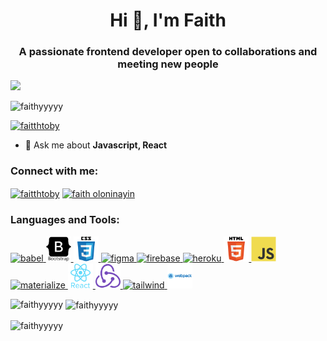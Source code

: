 <h1 align="center">Hi 👋, I'm Faith</h1>
<h3 align="center">A passionate frontend developer open to collaborations and meeting new people</h3>
<img align=‘right’ width=‘1000’ src='https://media.tenor.com/AlUkiGkR2j8AAAAM/new-game-ahagon-umiko-programming.gif'/>

<p align="left"> <img src="https://komarev.com/ghpvc/?username=faithyyyyy&label=Profile%20views&color=0e75b6&style=flat" alt="faithyyyyy" /> </p>

<p align="left"> <a href="https://twitter.com/faitthtoby" target="blank"><img src="https://img.shields.io/twitter/follow/faitthtoby?logo=twitter&style=for-the-badge" alt="faitthtoby" /></a> </p>

- 💬 Ask me about **Javascript, React**

<h3 align="left">Connect with me:</h3>
<p align="left">
<a href="https://twitter.com/faitthtoby" target="blank"><img align="center" src="https://raw.githubusercontent.com/rahuldkjain/github-profile-readme-generator/master/src/images/icons/Social/twitter.svg" alt="faitthtoby" height="30" width="40" /></a>
<a href="https://linkedin.com/in/faith oloninayin" target="blank"><img align="center" src="https://raw.githubusercontent.com/rahuldkjain/github-profile-readme-generator/master/src/images/icons/Social/linked-in-alt.svg" alt="faith oloninayin" height="30" width="40" /></a>
</p>

<h3 align="left">Languages and Tools:</h3>
<p align="left"> <a href="https://babeljs.io/" target="_blank" rel="noreferrer"> <img src="https://www.vectorlogo.zone/logos/babeljs/babeljs-icon.svg" alt="babel" width="40" height="40"/> </a> <a href="https://getbootstrap.com" target="_blank" rel="noreferrer"> <img src="https://raw.githubusercontent.com/devicons/devicon/master/icons/bootstrap/bootstrap-plain-wordmark.svg" alt="bootstrap" width="40" height="40"/> </a> <a href="https://www.w3schools.com/css/" target="_blank" rel="noreferrer"> <img src="https://raw.githubusercontent.com/devicons/devicon/master/icons/css3/css3-original-wordmark.svg" alt="css3" width="40" height="40"/> </a> <a href="https://www.figma.com/" target="_blank" rel="noreferrer"> <img src="https://www.vectorlogo.zone/logos/figma/figma-icon.svg" alt="figma" width="40" height="40"/> </a> <a href="https://firebase.google.com/" target="_blank" rel="noreferrer"> <img src="https://www.vectorlogo.zone/logos/firebase/firebase-icon.svg" alt="firebase" width="40" height="40"/> </a> <a href="https://heroku.com" target="_blank" rel="noreferrer"> <img src="https://www.vectorlogo.zone/logos/heroku/heroku-icon.svg" alt="heroku" width="40" height="40"/> </a> <a href="https://www.w3.org/html/" target="_blank" rel="noreferrer"> <img src="https://raw.githubusercontent.com/devicons/devicon/master/icons/html5/html5-original-wordmark.svg" alt="html5" width="40" height="40"/> </a> <a href="https://developer.mozilla.org/en-US/docs/Web/JavaScript" target="_blank" rel="noreferrer"> <img src="https://raw.githubusercontent.com/devicons/devicon/master/icons/javascript/javascript-original.svg" alt="javascript" width="40" height="40"/> </a> <a href="https://materializecss.com/" target="_blank" rel="noreferrer"> <img src="https://raw.githubusercontent.com/prplx/svg-logos/5585531d45d294869c4eaab4d7cf2e9c167710a9/svg/materialize.svg" alt="materialize" width="40" height="40"/> </a> <a href="https://reactjs.org/" target="_blank" rel="noreferrer"> <img src="https://raw.githubusercontent.com/devicons/devicon/master/icons/react/react-original-wordmark.svg" alt="react" width="40" height="40"/> </a> <a href="https://redux.js.org" target="_blank" rel="noreferrer"> <img src="https://raw.githubusercontent.com/devicons/devicon/master/icons/redux/redux-original.svg" alt="redux" width="40" height="40"/> </a> <a href="https://tailwindcss.com/" target="_blank" rel="noreferrer"> <img src="https://www.vectorlogo.zone/logos/tailwindcss/tailwindcss-icon.svg" alt="tailwind" width="40" height="40"/> </a> <a href="https://webpack.js.org" target="_blank" rel="noreferrer"> <img src="https://raw.githubusercontent.com/devicons/devicon/d00d0969292a6569d45b06d3f350f463a0107b0d/icons/webpack/webpack-original-wordmark.svg" alt="webpack" width="40" height="40"/> </a> </p>

<p><img align="left" src="https://my-github-stats-5lt7-faithyyyyy.vercel.app/api/top-langs?username=faithyyyyy&show_icons=true&locale=en&layout=compact" alt="faithyyyyy" /></p>

<p>&nbsp;<img align="center" src="https://my-github-stats-5lt7-faithyyyyy.vercel.app/api?username=faithyyyyy&show_icons=true&locale=en" alt="faithyyyyy" /></p>

<p><img align="center" src="https://github-readme-streak-stats.herokuapp.com/?user=faithyyyyy&" alt="faithyyyyy" /></p>
